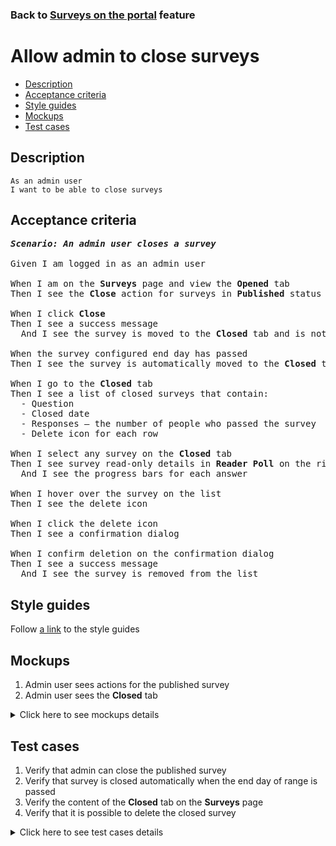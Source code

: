 ### Back to [Surveys on the portal](../../README.md) feature

# Allow admin to close surveys

- [Description](#description)
- [Acceptance criteria](#acceptance-criteria)
- [Style guides](#style-guides)
- [Mockups](#mockups)
- [Test cases](#test-cases)

## Description

    As an admin user
    I want to be able to close surveys

## Acceptance criteria

<pre>
<b><i>Scenario: An admin user closes a survey</i></b>

Given I am logged in as an admin user

When I am on the <b>Surveys</b> page and view the <b>Opened</b> tab
Then I see the <b>Close</b> action for surveys in <b>Published</b> status

When I click <b>Close</b>
Then I see a success message
  And I see the survey is moved to the <b>Closed</b> tab and is not available for users

When the survey configured end day has passed
Then I see the survey is automatically moved to the <b>Closed</b> tab and is not available for users

When I go to the <b>Closed</b> tab
Then I see a list of closed surveys that contain:
  - Question
  - Closed date
  - Responses – the number of people who passed the survey
  - Delete icon for each row

When I select any survey on the <b>Closed</b> tab
Then I see survey read-only details in <b>Reader Poll</b> on the right side without any action buttons
  And I see the progress bars for each answer

When I hover over the survey on the list
Then I see the delete icon

When I click the delete icon
Then I see a confirmation dialog

When I confirm deletion on the confirmation dialog
Then I see a success message
  And I see the survey is removed from the list
</pre>

## Style guides

Follow [a link](https://www.figma.com/proto/0zkkf5WC77OSpvyD6YXpFE/Style-guides?page-id=0%3A1&node-id=19%3A5368&viewport=266%2C48%2C0.54&scaling=min-zoom&starting-point-node-id=19%3A5368) to the style guides

## Mockups

1. Admin user sees actions for the published survey
2. Admin user sees the <b>Closed</b> tab

<details>
  <summary>Click here to see mockups details</summary>

**1. Admin user sees actions for the published survey:**

![Admin user sees actions for the published survey](/sports_hub_portal/desktop_application_features/surveys/images/admin_published_actions.png)

**2. Admin user sees the Closed tab:**

![Admin user sees the Closed tab](/sports_hub_portal/desktop_application_features/surveys/images/admin_surveys_closed_tab.png)

</details>

## Test cases

1. Verify that admin can close the published survey
2. Verify that survey is closed automatically when the end day of range is passed
3. Verify the content of the <b>Closed</b> tab on the <b>Surveys</b> page
4. Verify that it is possible to delete the closed survey

<details>
  <summary>Click here to see test cases details</summary>

### **#1. Verify that admin can close the published survey**

|Preconditions|Steps|Expected result
--------------|-----|----------
|- Log in with admin account</br>- Go to the <b>Surveys</b> configuration page</br>- There is a published survey|1) Select the published survey</br>2) Click the <b>Published</b> status</br>3) Select <b>Close</b> action|3) The survey is moved to the <b>Closed</b> tab. The survey is not available for users to vote|

### **#2. Verify that survey is closed automatically when the end day of range is passed**

|Preconditions|Steps|Expected result
--------------|-----|----------
|- Log in with admin account</br>- Go to the <b>Surveys</b> configuration page</br>- There is the published survey with a configured end date (mm.dd.yyyy)|1) Check when the selected date passes|1) The survey is moved to the <b>Closed</b> tab. The survey is not available for users to vote|

### **#3. Verify the content of the Closed tab on the Surveys page**

|Preconditions|Steps|Expected result
--------------|-----|----------
|- Log in with admin account</br>- Go to the <b>Surveys</b> configuration page|1) Observe the content of the <b>Closed</b> tab|1) There is a table with 3 columns:</br>- Question (text of question)</br>- Closed date</br>- Responses (amount of users who responded to the survey). When the user hovers over a row, the delete icon appears|

### **#4. Verify that it is possible to delete the closed survey**

|Preconditions|Steps|Expected result
--------------|-----|----------
|- Log in with admin account</br>- Go to the <b>Surveys</b> configuration page</br>- There is a closed survey|1) Select the closed survey</br>2) Click <b>Delete</b></br>3) Confirm on the confirmation dialog|2) The survey is removed from the <b>Closed</b> tab|

</details>
